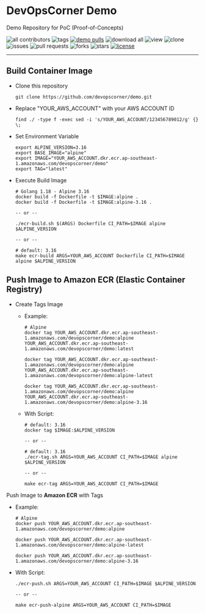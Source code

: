 # DevOpsCorner Demo

Demo Repository for PoC (Proof-of-Concepts)

![all contributors](https://img.shields.io/github/contributors/devopscorner/demo)
![tags](https://img.shields.io/github/v/tag/devopscorner/demo?sort=semver)
[![demo pulls](https://img.shields.io/docker/pulls/devopscorner/demo.svg?label=demo%20pulls&logo=docker)](https://hub.docker.com/r/devopscorner/demo/)
![download all](https://img.shields.io/github/downloads/devopscorner/demo/total.svg)
![view](https://views.whatilearened.today/views/github/devopscorner/demo.svg)
![clone](https://img.shields.io/badge/dynamic/json?color=success&label=clone&query=count&url=https://raw.githubusercontent.com/devopscorner/demo/master/clone.json?raw=True&logo=github)
![issues](https://img.shields.io/github/issues/devopscorner/demo)
![pull requests](https://img.shields.io/github/issues-pr/devopscorner/demo)
![forks](https://img.shields.io/github/forks/devopscorner/demo)
![stars](https://img.shields.io/github/stars/devopscorner/demo)
[![license](https://img.shields.io/github/license/devopscorner/demo)](https://img.shields.io/github/license/devopscorner/demo)

---

## Build Container Image

- Clone this repository

  ```
  git clone https://github.com/devopscorner/demo.git
  ```

- Replace "YOUR_AWS_ACCOUNT" with your AWS ACCOUNT ID

  ```
  find ./ -type f -exec sed -i 's/YOUR_AWS_ACCOUNT/123456789012/g' {} \;
  ```

- Set Environment Variable

  ```
  export ALPINE_VERSION=3.16
  export BASE_IMAGE="alpine"
  export IMAGE="YOUR_AWS_ACCOUNT.dkr.ecr.ap-southeast-1.amazonaws.com/devopscorner/demo"
  export TAG="latest"
  ```

- Execute Build Image

  ```
  # Golang 1.18 - Alpine 3.16
  docker build -f Dockerfile -t $IMAGE:alpine .
  docker build -f Dockerfile -t $IMAGE:alpine-3.16 .

  -- or --

  ./ecr-build.sh $(ARGS) Dockerfile CI_PATH=$IMAGE alpine $ALPINE_VERSION

  -- or --

  # default: 3.16
  make ecr-build ARGS=YOUR_AWS_ACCOUNT Dockerfile CI_PATH=$IMAGE alpine $ALPINE_VERSION
  ```

## Push Image to Amazon ECR (Elastic Container Registry)

- Create Tags Image
  - Example:

    ```
    # Alpine
    docker tag YOUR_AWS_ACCOUNT.dkr.ecr.ap-southeast-1.amazonaws.com/devopscorner/demo:alpine YOUR_AWS_ACCOUNT.dkr.ecr.ap-southeast-1.amazonaws.com/devopscorner/demo:latest

    docker tag YOUR_AWS_ACCOUNT.dkr.ecr.ap-southeast-1.amazonaws.com/devopscorner/demo:alpine YOUR_AWS_ACCOUNT.dkr.ecr.ap-southeast-1.amazonaws.com/devopscorner/demo:alpine-latest

    docker tag YOUR_AWS_ACCOUNT.dkr.ecr.ap-southeast-1.amazonaws.com/devopscorner/demo:alpine YOUR_AWS_ACCOUNT.dkr.ecr.ap-southeast-1.amazonaws.com/devopscorner/demo:alpine-3.16
    ```

  - With Script:

    ```
    # default: 3.16
    docker tag $IMAGE:$ALPINE_VERSION

    -- or --

    # default: 3.16
    ./ecr-tag.sh ARGS=YOUR_AWS_ACCOUNT CI_PATH=$IMAGE alpine $ALPINE_VERSION

    -- or --

    make ecr-tag ARGS=YOUR_AWS_ACCOUNT CI_PATH=$IMAGE
    ```

 Push Image to **Amazon ECR** with Tags

- Example:

    ```
    # Alpine
    docker push YOUR_AWS_ACCOUNT.dkr.ecr.ap-southeast-1.amazonaws.com/devopscorner/demo:alpine

    docker push YOUR_AWS_ACCOUNT.dkr.ecr.ap-southeast-1.amazonaws.com/devopscorner/demo:alpine-latest

    docker push YOUR_AWS_ACCOUNT.dkr.ecr.ap-southeast-1.amazonaws.com/devopscorner/demo:alpine-3.16
    ```

- With Script:

    ```
    ./ecr-push.sh ARGS=YOUR_AWS_ACCOUNT CI_PATH=$IMAGE $ALPINE_VERSION

    -- or --

    make ecr-push-alpine ARGS=YOUR_AWS_ACCOUNT CI_PATH=$IMAGE
    ```
